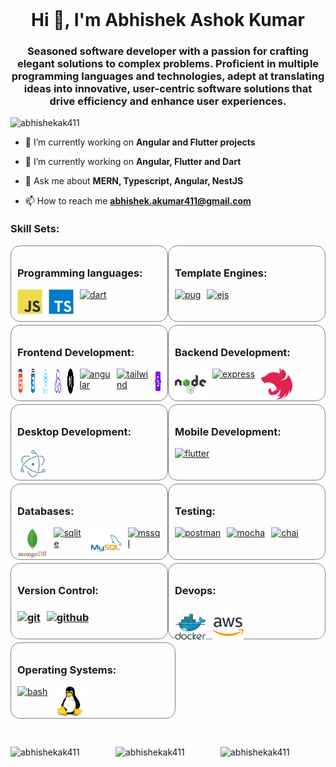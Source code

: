 <div style="width: 100%; height: 50%;">
    <img src="https://user-images.githubusercontent.com/74038190/213910845-af37a709-8995-40d6-be59-724526e3c3d7.gif" alt="">
</div>

<h1 align="center">Hi 👋, I'm Abhishek Ashok Kumar</h1>
<h3 align="center">Seasoned software developer with a passion for crafting elegant solutions to complex problems. Proficient in multiple programming languages and technologies, adept at translating ideas into innovative, user-centric software solutions that drive efficiency and enhance user experiences.</h3>

<p align="left"> <img src="https://komarev.com/ghpvc/?username=abhishekak411&label=Profile%20views&color=620000&style=flat" alt="abhishekak411" /> </p>

* 🔭 I’m currently working on **Angular and Flutter projects** 

* 🌱 I’m currently working on **Angular, Flutter and Dart** 

* 💬 Ask me about **MERN, Typescript, Angular, NestJS** 

* 📫 How to reach me **abhishek.akumar411@gmail.com** 

<h3 align="left" style="margin-top: 20px;">Skill Sets:</h3>


<div style="display: flex; justify-content: space-between; margin-top: 5px;">
<div style="width: 48%; height: 100px; border: 1px solid grey; border-radius: 15px; padding: 10px">
<h3 align="left">Programming languages:</h3>
<p align="left" style="display: flex; gap: 10px">
<a href="https://developer.mozilla.org/en-US/docs/Web/JavaScript" target="_blank" rel="noreferrer"> 
    <img src="https://raw.githubusercontent.com/devicons/devicon/master/icons/javascript/javascript-original.svg" alt="javascript" width="40" height="40"/> 
</a>
<a href="https://www.typescriptlang.org/" target="_blank" rel="noreferrer"> 
    <img src="https://raw.githubusercontent.com/devicons/devicon/master/icons/typescript/typescript-original.svg" alt="typescript" width="40" height="40"/> 
</a>
<a href="https://dart.dev" target="_blank" rel="noreferrer"> 
    <img src="https://www.vectorlogo.zone/logos/dartlang/dartlang-icon.svg" alt="dart" width="40" height="40"/> 
</a>
</p>
</div>
<div style="width: 48%; height: 100px; border: 1px solid grey; border-radius: 15px; padding: 10px">
<h3 align="left">Template Engines:</h3>
<p align="left"  style="display: flex; gap: 10px">
<a href="https://pugjs.org" target="_blank" rel="noreferrer"> 
    <img src="https://cdn.worldvectorlogo.com/logos/pug.svg" alt="pug" width="40" height="40" /> 
</a>
<a href="" target="_blank" rel="noreferrer"> 
    <img src="https://www.svgrepo.com/show/373574/ejs.svg" alt="ejs" width="40" height="40" /> 
</a>
</p>
</div>
</div>


<div style="display: flex; justify-content: space-between; margin-top: 5px;">
<div style="width: 48%; height: 100px; border: 1px solid grey; border-radius: 15px; padding: 10px">
<h3 align="left">Frontend Development:</h3>
<p align="left" style="display: flex; gap: 10px">
<a href="https://www.w3.org/html/" target="_blank" rel="noreferrer"> 
    <img src="https://raw.githubusercontent.com/devicons/devicon/master/icons/html5/html5-original-wordmark.svg" alt="html5" width="40" height="40"/> 
</a>
<a href="https://www.w3schools.com/css/" target="_blank" rel="noreferrer"> 
    <img src="https://raw.githubusercontent.com/devicons/devicon/master/icons/css3/css3-original-wordmark.svg" alt="css3" width="40" height="40"/ > 
</a>
<a href="https://reactjs.org/" target="_blank" rel="noreferrer"> 
    <img src="https://raw.githubusercontent.com/devicons/devicon/master/icons/react/react-original-wordmark.svg" alt="react" width="40" height="40"/> 
</a>
<a href="https://redux.js.org" target="_blank" rel="noreferrer"> 
    <img src="https://raw.githubusercontent.com/devicons/devicon/master/icons/redux/redux-original.svg" alt="redux" width="40" height="40"  /> 
</a> 
<a href="https://nextjs.org/" target="_blank" rel="noreferrer"> 
    <img src="https://raw.githubusercontent.com/devicons/devicon/6910f0503efdd315c8f9b858234310c06e04d9c0/icons/nextjs/nextjs-original.svg" alt="nextjs" width="40" height="40"  /> 
</a>
<a href="https://angular.io" target="_blank" rel="noreferrer"> 
    <img src="https://angular.io/assets/images/logos/angular/angular.svg" alt="angular" width="40" height="40"/> 
</a>
<a href="https://tailwindcss.com/" target="_blank" rel="noreferrer"> 
    <img src="https://www.vectorlogo.zone/logos/tailwindcss/tailwindcss-icon.svg" alt="tailwind" width="40" height="40"/> 
</a>
<a href="https://getbootstrap.com/" target="_blank" rel="noreferrer">
    <img src="https://raw.githubusercontent.com/devicons/devicon/6910f0503efdd315c8f9b858234310c06e04d9c0/icons/bootstrap/bootstrap-original.svg" alt="bootstrap" width="40" height="40" />
</a>
</p>
</div>
<div style="width: 48%; height: 100px; border: 1px solid grey; border-radius: 15px; padding: 10px">
<h3 align="left">Backend Development:</h3>
<p align="left" style="display: flex; gap: 10px">
<a href="https://nodejs.org" target="_blank" rel="noreferrer"> 
    <img src="https://raw.githubusercontent.com/devicons/devicon/master/icons/nodejs/nodejs-original-wordmark.svg" alt="nodejs" width="50" height="50"/> 
</a>
<a href="https://expressjs.com" target="_blank" rel="noreferrer"> 
    <img src="https://www.vectorlogo.zone/logos/expressjs/expressjs-icon.svg" alt="express" width="50" height="50"/> 
</a>
<a href="https://nestjs.com/" target="_blank" rel="noreferrer"> 
    <img src="https://raw.githubusercontent.com/devicons/devicon/6910f0503efdd315c8f9b858234310c06e04d9c0/icons/nestjs/nestjs-original.svg" alt="nestjs" width="50" height="50"/> 
</a>
</p>
</div>
</div>


<div style="display: flex; justify-content: space-between; margin-top: 5px;">
<div style="width: 48%; height: 100px; border: 1px solid grey; border-radius: 15px; padding: 10px">
<h3 align="left">Desktop Development:</h3>
<p align="left" style="display: flex; gap: 10px">
<a href="https://www.electronjs.org" target="_blank" rel="noreferrer"> 
    <img src="https://raw.githubusercontent.com/devicons/devicon/master/icons/electron/electron-original.svg" alt="electron" width="50" height="50"/> 
</a>
</p>
</div>
<div style="width: 48%; height: 100px; border: 1px solid grey; border-radius: 15px; padding: 10px">
<h3 align="left">Mobile Development:</h3>
<p align="left" style="display: flex; gap: 10px">
<a href="https://flutter.dev" target="_blank" rel="noreferrer"> 
    <img src="https://www.vectorlogo.zone/logos/flutterio/flutterio-icon.svg" alt="flutter" width="50" height="50"/> 
</a>
</p>
</div>
</div>


<div style="display: flex; justify-content: space-between; margin-top: 5px;">
<div style="width: 48%; height: 100px; border: 1px solid grey; border-radius: 15px; padding: 10px">
<h3 align="left">Databases:</h3>
<p align="left" style="display: flex; gap: 10px">
<a href="https://www.mongodb.com/" target="_blank" rel="noreferrer"> 
    <img src="https://raw.githubusercontent.com/devicons/devicon/master/icons/mongodb/mongodb-original-wordmark.svg" alt="mongodb" width="50" height="50"/> 
</a>

<a href="https://www.sqlite.org/" target="_blank" rel="noreferrer"> 
    <img src="https://www.vectorlogo.zone/logos/sqlite/sqlite-icon.svg" alt="sqlite" width="50" height="50"/> 
</a>

<a href="https://www.mysql.com/" target="_blank" rel="noreferrer"> 
    <img src="https://raw.githubusercontent.com/devicons/devicon/master/icons/mysql/mysql-original-wordmark.svg" alt="mysql" width="50" height="50"/> 
</a>

<a href="https://www.microsoft.com/en-us/sql-server" target="_blank" rel="noreferrer"> 
    <img src="https://www.svgrepo.com/show/303229/microsoft-sql-server-logo.svg" alt="mssql" width="50" height="50"/> 
</a>
</p>
</div>
<div style="width: 48%; height: 100px; border: 1px solid grey; border-radius: 15px; padding: 10px">
<h3 align="left">Testing:</h3>
<p align="left" style="display: flex; gap: 10px">
<a href="https://postman.com" target="_blank" rel="noreferrer"> 
    <img src="https://www.vectorlogo.zone/logos/getpostman/getpostman-icon.svg" alt="postman" width="50" height="50"/> 
</a>

<a href="https://mochajs.org" target="_blank" rel="noreferrer"> 
    <img src="https://www.vectorlogo.zone/logos/mochajs/mochajs-icon.svg" alt="mocha" width="50" height="50"/> 
</a>

<a href="https://www.chaijs.com/" target="_blank" rel="noreferrer"> 
    <img src="https://www.vectorlogo.zone/logos/chaijs/chaijs-icon.svg" alt="chai" width="50" height="50"/> 
</a>
</p>
</div>
</div>


<div style="display: flex; justify-content: space-between; margin-top: 5px;">
<div style="width: 48%; height: 100px; border: 1px solid grey; border-radius: 15px; padding: 10px">
<h3 align="left">Version Control:<h3>
<p align="left" style="display: flex; gap: 10px">
<a href="https://git-scm.com/" target="_blank" rel="noreferrer"> 
    <img src="https://www.vectorlogo.zone/logos/git-scm/git-scm-icon.svg" alt="git" width="50" height="50"/> 
</a>
<a href="https://github.com/" target="_blank" rel="noreferrer"> 
    <img src="https://www.vectorlogo.zone/logos/github/github-icon.svg" alt="github" width="50" height="50"/> 
</a>
</p>
</div>
<div style="width: 48%; height: 100px; border: 1px solid grey; border-radius: 15px; padding: 10px">
<h3 align="left">Devops:<h3>
<p align="left" style="display: flex; gap: 10px">
<a href="https://www.docker.com/" target="_blank" rel="noreferrer"> 
    <img src="https://raw.githubusercontent.com/devicons/devicon/master/icons/docker/docker-original-wordmark.svg" alt="docker" width="50" height="50"/> 
</a> 

<a href="https://aws.amazon.com" target="_blank" rel="noreferrer"> 
    <img src="https://raw.githubusercontent.com/devicons/devicon/master/icons/amazonwebservices/amazonwebservices-original-wordmark.svg" alt="aws" width="50" height="50"/> 
</a>
</p>
</div>
</div>


<div style="display: flex; justify-content: space-between; margin-top: 5px;">
<div style="width: 48%; height: 100px; border: 1px solid grey; border-radius: 15px; padding: 10px">
<h3 align="left">Operating Systems:</h3>
<p align="left" style="display: flex; gap: 10px">
<a href="https://www.gnu.org/software/bash/" target="_blank" rel="noreferrer"> 
    <img src="https://www.vectorlogo.zone/logos/gnu_bash/gnu_bash-icon.svg" alt="bash" width="50" height="50"/> 
</a>
<a href="https://www.linux.org/" target="_blank" rel="noreferrer"> 
    <img src="https://raw.githubusercontent.com/devicons/devicon/master/icons/linux/linux-original.svg" alt="linux" width="50" height="50"/> 
</a>
</p>
</div>
</div>


<div align="left" style="display: flex; justify-content: space-between; margin-top: 20px;">
<div style="width: 32%; height: 200px; display: flex; align-items: center; justify-content: center;">
<img style="width: 100%; height: 150px" src="https://github-readme-stats.vercel.app/api/top-langs?username=abhishekak411&show_icons=true&locale=en&layout=compact" alt="abhishekak411" />
</div>
<div style="width: 32%; height: 200px; display: flex; align-items: center; justify-content: center;">
<img style="width: 100%; height: 150px" src="https://github-readme-stats.vercel.app/api?username=abhishekak411&show_icons=true&locale=en" alt="abhishekak411" />
</div>
<div style="width: 32%; height: 200px; display: flex; align-items: center; justify-content: center;">
<img style="width: 100%; height: 150px" align="center" src="https://github-readme-streak-stats.herokuapp.com/?user=abhishekak411&" alt="abhishekak411" />
</div>
<div>
